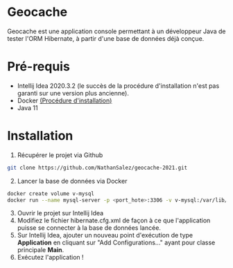 # Geocache

Geocache est une application console permettant à un développeur Java de tester l'ORM Hibernate, à partir d'une base de données déjà conçue.

# Pré-requis
  - Intellij Idea 2020.3.2 (le succès de la procédure d'installation n'est pas garanti sur une version plus ancienne).
  - Docker [(Procédure d'installation)](https://docs.docker.com/engine/install/)
  - Java 11

# Installation
  1. Récupérer le projet via Github 
```sh 
git clone https://github.com/NathanSalez/geocache-2021.git
```
  2. Lancer la base de données via Docker
```sh
docker create volume v-mysql
docker run --name mysql-server -p <port_hote>:3306 -v v-mysql:/var/lib/mysql -e MYSQL_ROOT_PASSWORD=<mdp> -d nsalez/geocache-sql:1.0
```
  3. Ouvrir le projet sur Intellij Idea
  4. Modifiez le fichier hibernate.cfg.xml de façon à ce que l'application puisse se connecter à la base de données lancée.
  5. Sur Intellij Idea, ajouter un nouveau point d'exécution de type **Application** en cliquant sur "Add Configurations..." ayant pour classe principale **Main**.
  6. Exécutez l'application !

